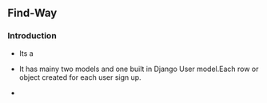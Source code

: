 ## Find-Way

### Introduction
- Its a 

- It has mainy two models and one built in Django User model.Each row or object created for each user sign up.

- 
